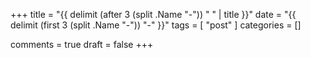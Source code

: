 +++
title = "{{ delimit (after 3 (split .Name "-")) " " | title }}"
date = "{{ delimit (first 3 (split .Name "-")) "-" }}"
tags = [
   "post"
]
categories = []

comments = true
draft = false
+++
